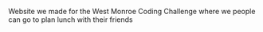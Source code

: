 Website we made for the West Monroe Coding Challenge where we people can go to plan lunch with their friends
